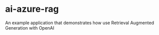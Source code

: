 # ai-azure-rag
An example application that demonstrates how use Retrieval Augmented Generation with OpenAI
